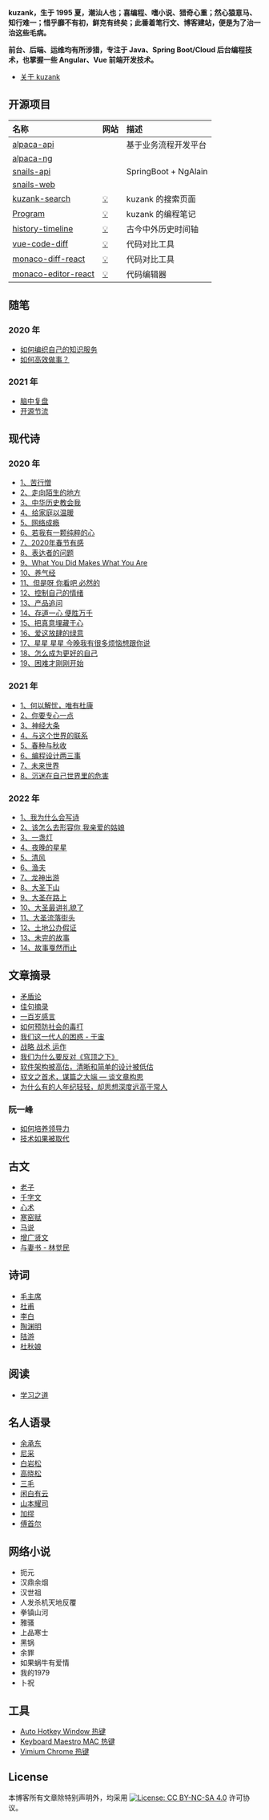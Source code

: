 **kuzank，生于 1995 夏，潮汕人也；喜编程、嗜小说、猎奇心重；然心猿意马、知行难一；惜乎靡不有初，鲜克有终矣；此番着笔行文、博客建站，便是为了治一治这些毛病。**

**前台、后端、运维均有所涉猎，专注于 Java、Spring Boot/Cloud 后台编程技术，也掌握一些 Angular、Vue 前端开发技术。**

* [关于 kuzank](关于我.md)

## 开源项目

| 名称| 网站 | 描述 |
|:-------------|:-------------|:-------------|
| [alpaca-api](https://github.com/kuzank/alpaca-api) |  | 基于业务流程开发平台 |
| [alpaca-ng](https://github.com/kuzank/alpaca-ng)  | |  |
| [snails-api](https://github.com/kuzank/snails-api) |  | SpringBoot + NgAlain |
| [snails-web](https://github.com/kuzank/snails-web) | |  |
| [kuzank-search](https://github.com/kuzank/kuzank-search) | [💡](https://kuzank.com/kuzank-search/) | kuzank 的搜索页面 |
| [Program](https://github.com/kuzank/Program) | [💡](http://kuzank.com/Program/) | kuzank 的编程笔记 |
| [history-timeline](https://github.com/kuzank/history-timeline) | [💡](https://kuzank.com/history-timeline/) | 古今中外历史时间轴 |
| [vue-code-diff](https://github.com/kuzank/vue-code-diff) | [💡](https://kuzank.com/vue-code-diff/) |代码对比工具 |
| [monaco-diff-react](https://github.com/kuzank/monaco-diff-react) | [💡](https://kuzank.com/monaco-diff-react/) | 代码对比工具 |
| [monaco-editor-react](https://github.com/kuzank/monaco-editor-react) | [💡](https://kuzank.com/monaco-editor-react/) | 代码编辑器 |


## 随笔 

### 2020 年
* [如何编织自己的知识服务](随笔/2020/如何编织自己的知识服务.md)
* [如何高效做事？](随笔/2020/如何高效做事.md)

### 2021 年
* [脑中复盘](随笔/2021/脑中复盘.md)
* [开源节流](随笔/2021/开源节流.md)

## 现代诗

### 2020 年
- [1、苦行憎](现代诗/2020/01苦行憎.md)
- [2、走向陌生的地方](现代诗/2020/02走向陌生的地方.md)
- [3、中华历史教会我](现代诗/2020/03中华历史教会我.md)
- [4、给家庭以温暖](现代诗/2020/04给家庭以温暖.md)
- [5、网络成瘾](现代诗/2020/05网络成瘾.md)
- [6、若我有一颗纯粹的心](现代诗/2020/06若我有一颗纯粹的心.md)
- [7、2020年春节有感](现代诗/2020/072020年春节有感.md)
- [8、表达者的问题](现代诗/2020/08表达者的问题.md)
- [9、What You Did Makes What You Are](现代诗/2020/09WhatYouDidMakesWhatYouAre.md)
- [10、养气经](现代诗/2020/10养气经.md)
- [11、但是呀 你看吧 必然的](现代诗/2020/11但是呀你看吧必然的.md)
- [12、控制自己的情绪](现代诗/2020/12控制自己的情绪.md)
- [13、产品追问](现代诗/2020/13产品追问.md)
- [14、存道一心 便胜万千](现代诗/2020/14存道一心便胜万千.md)
- [15、把真意埋藏于心](现代诗/2020/15把真意埋藏于心.md)
- [16、爱这放肆的绿意](现代诗/2020/16爱这放肆的绿意.md)
- [17、星星 星星 今晚我有很多烦恼想跟你说](现代诗/2020/17星星星星今晚我有很多烦恼想跟你说.md)
- [18、怎么成为更好的自己](现代诗/2020/18怎么成为更好的自己.md)
- [19、困难才刚刚开始](现代诗/2020/19困难才刚刚开始.md)

### 2021 年
- [1、何以解忧，唯有杜康](现代诗/2021/01何以解忧唯有杜康.md)
- [2、你要专心一点](现代诗/2021/02你要专心一点.md)
- [3、神经大条](现代诗/2021/03神经大条.md)
- [4、与这个世界的联系](现代诗/2021/04与这个世界的联系.md)
- [5、春种与秋收](现代诗/2021/05春种与秋收.md)
- [6、编程设计两三事](现代诗/2021/06编程设计两三事.md)
- [7、未来世界](现代诗/2021/07未来世界.md)
- [8、沉迷在自己世界里的危害](现代诗/2021/08沉迷在自己世界里的危害.md)

### 2022 年
- [1、我为什么会写诗](现代诗/2022/01我为什么会写诗.md)
- [2、该怎么去形容你 我亲爱的姑娘](现代诗/2022/02该怎么去形容你我亲爱的姑娘.md)
- [3、一盏灯](现代诗/2022/03一盏灯.md)
- [4、夜晚的星星](现代诗/2022/04夜晚的星星.md)
- [5、清风](现代诗/2022/05清风.md)
- [6、渔夫](现代诗/2022/06渔夫.md)
- [7、龙神出游](现代诗/2022/07龙神出游.md)
- [8、大圣下山](现代诗/2022/08大圣下山.md)
- [9、大圣在路上](现代诗/2022/09大圣在路上.md)
- [10、大圣最讲礼貌了](现代诗/2022/10大圣最讲礼貌了.md)
- [11、大圣流落街头](现代诗/2022/11大圣流落街头.md)
- [12、土地公办假证](现代诗/2022/12土地公办假证.md)
- [13、未完的故事](现代诗/2022/13未完的故事.md)
- [14、故事戛然而止](现代诗/2022/14故事戛然而止.md)


## 文章摘录
* [矛盾论](https://www.marxists.org/chinese/maozedong/marxist.org-chinese-mao-193708.htm)
* [佳句摘录](文章摘录/佳句摘录.md)
* [一百岁感言](文章摘录/一百岁感言.md)
* [如何预防社会的毒打](文章摘录/如何预防社会的毒打.md)
* [我们这一代人的困惑 - 于宙](文章摘录/我们这一代人的困惑.md)
* [战略 战术 运作](http://www.360doc.com/content/20/0216/23/14247416_892568398.shtml)
* [我们为什么要反对《穹顶之下》](文章摘录/我们为什么要反对穹顶之下.md)
* [软件架构被高估，清晰和简单的设计被低估](文章摘录/软件架构被高估清晰和简单的设计被低估.md)
* [驭文之首术，谋篇之大端 — 谈文章构思](文章摘录/驭文之首术谋篇之大端.md)
* [为什么有的人年纪轻轻，却思想深度远高于常人](文章摘录/为什么有的人年纪轻轻却思想深度远高于常人.md)

### 阮一峰
* [如何培养领导力](http://www.ruanyifeng.com/blog/2020/06/weekly-issue-112.html)
* [技术如果被取代](http://www.ruanyifeng.com/blog/2018/10/weekly-issue-28.html)


## 古文
* [老子](古文/老子.md)
* [千字文](古文/千字文.md)
* [心术](古文/心术.md)
* [寒窑赋](古文/寒窑赋.md)
* [马说](古文/马说.md)
* [增广贤文](古文/增广贤文.md)
* [与妻书 - 林觉民](古文/与妻书.md)

## 诗词
* [毛主席](诗词/毛主席.md)
* [杜甫](诗词/杜甫.md)
* [李白](诗词/李白.md)
* [陶渊明](诗词/陶渊明.md)
* [陆游](诗词/陆游.md)
* [杜秋娘](诗词/杜秋娘.md)


## 阅读
* [学习之道](阅读/学习之道.md)


## 名人语录
* [余承东](名人语录/余承东.md)
* [尼采](名人语录/尼采.md)
* [白岩松](名人语录/白岩松.md)
* [高晓松](名人语录/高晓松.md)
* [三毛](名人语录/三毛.md)
* [闲白有云](名人语录/闲白有云.md)
* [山本耀司](名人语录/山本耀司.md)
* [加缪](名人语录/加缪.md)
* [傅首尔](名人语录/傅首尔.md)


## 网络小说
* 扼元
* 汉鼎余烟
* 汉世祖
* 人发杀机天地反覆
* 拳镇山河
* 雅骚
* 上品寒士
* 黑锅
* 余罪
* 如果蜗牛有爱情
* 我的1979
* 卜祝


## 工具
* [Auto Hotkey Window 热键](效率工具/AutoHotkey.md)
* [Keyboard Maestro MAC 热键](效率工具/KeyboardMaestro.md)
* [Vimium Chrome 热键](效率工具/Vimium.md)


## License

本博客所有文章除特别声明外，均采用 [![License: CC BY-NC-SA 4.0](https://camo.githubusercontent.com/68b1d40ecc7a83ac2c1e691be14ce4be95cec195/68747470733a2f2f6c6963656e7365627574746f6e732e6e65742f6c2f62792d6e632d73612f342e302f38307831352e706e67)](https://creativecommons.org/licenses/by-nc-sa/4.0/) 许可协议。
